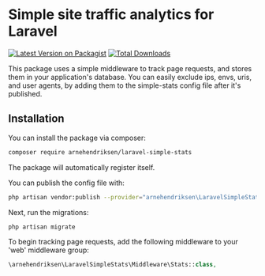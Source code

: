 # Simple site traffic analytics for Laravel

[![Latest Version on Packagist](https://img.shields.io/packagist/v/arnehendriksen/laravel-simple-stats.svg?style=flat-square)](https://packagist.org/packages/arnehendriksen/laravel-simple-stats)
[![Total Downloads](https://img.shields.io/packagist/dt/arnehendriksen/laravel-simple-stats.svg?style=flat-square)](https://packagist.org/packages/arnehendriksen/laravel-simple-stats)

This package uses a simple middleware to track page requests, and stores them in your application's database. You can
easily exclude ips, envs, uris, and user agents, by adding them to the simple-stats config file after it's published.

## Installation

You can install the package via composer:

```bash
composer require arnehendriksen/laravel-simple-stats
```

The package will automatically register itself.

You can publish the config file with:

```bash
php artisan vendor:publish --provider="arnehendriksen\LaravelSimpleStats\SimpleStatsServiceProvider"
```

Next, run the migrations:

```bash
php artisan migrate
```

To begin tracking page requests, add the following middleware to your 'web' middleware group:

```php
\arnehendriksen\LaravelSimpleStats\Middleware\Stats::class,
```